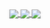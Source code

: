  <a href="https://github.com/RBN2208/github-readme-stats">
  <img align="center" src="https://github-readme-stats.vercel.app/api?username=RBN2208&show_icons=true&theme=gotham&count_private=true&hide_border=true" />
</a>

<a href="https://github.com/RBN2208/github-readme-stats">
  <img align="center" src="https://github-readme-stats.vercel.app/api/top-langs/?username=RBN2208&theme=gotham&hide_border=true" />
</a>

<a href="https://github.com/RBN2208/capstone-project">
  <img align="center" src="https://github-readme-stats.vercel.app/api/pin/?username=RBN2208&repo=capstone-project&show_icons=true&theme=gotham&hide_border=true&langs_count=3" />
</a>
